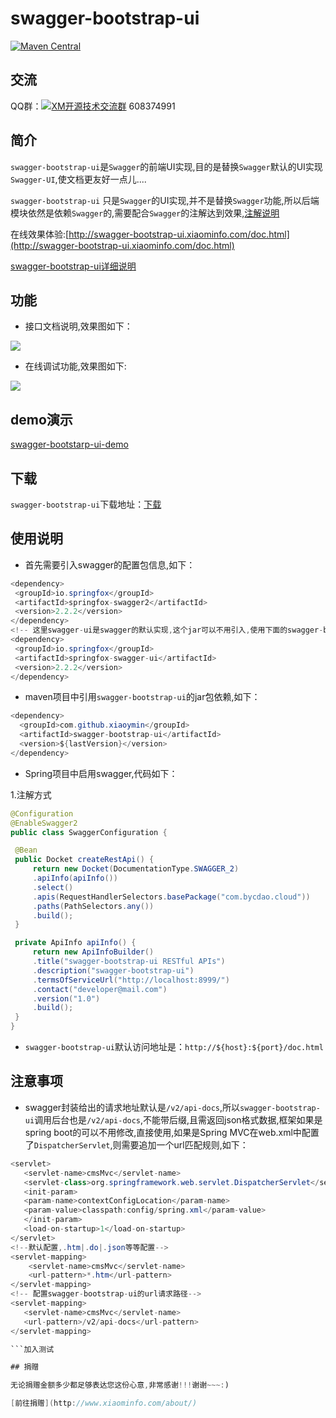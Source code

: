swagger-bootstrap-ui
=========================
[![Maven Central](https://maven-badges.herokuapp.com/maven-central/com.github.xiaoymin/swagger-bootstrap-ui/badge.svg)](https://maven-badges.herokuapp.com/maven-central/com.github.xiaoymin/swagger-bootstrap-ui)


## 交流

QQ群：<a target="_blank" href="//shang.qq.com/wpa/qunwpa?idkey=16b81902c23fbca82780fa107da1b6612e2ee44a05c4103c9176ad9d61c2f6bf"><img border="0" src="//pub.idqqimg.com/wpa/images/group.png" alt="XM开源技术交流群" title="XM开源技术交流群"></a> 608374991


## 简介

`swagger-bootstrap-ui`是`Swagger`的前端UI实现,目的是替换`Swagger`默认的UI实现`Swagger-UI`,使文档更友好一点儿....

`swagger-bootstrap-ui` 只是`Swagger`的UI实现,并不是替换`Swagger`功能,所以后端模块依然是依赖`Swagger`的,需要配合`Swagger`的注解达到效果,[注解说明](swagger-annotation.md)

在线效果体验:[http://swagger-bootstrap-ui.xiaominfo.com/doc.html](http://swagger-bootstrap-ui.xiaominfo.com/doc.html)

[swagger-bootstrap-ui详细说明](http://www.xiaominfo.com/2018/08/29/swagger-bootstrap-ui-description/)

## 功能


* 接口文档说明,效果图如下：



![](https://static.oschina.net/uploads/space/2018/0716/075136_60JO_254762.png)

* 在线调试功能,效果图如下:

![](https://static.oschina.net/uploads/space/2018/0716/075225_WazR_254762.png)

## demo演示

[swagger-bootstarp-ui-demo](http://git.oschina.net/xiaoym/swagger-bootstrap-ui-demo)

## 下载

`swagger-bootstrap-ui`下载地址：[下载](http://git.oschina.net/xiaoym/swagger-bootstrap-ui/releases)

## 使用说明

* 首先需要引入swagger的配置包信息,如下：



```java
<dependency>
 <groupId>io.springfox</groupId>
 <artifactId>springfox-swagger2</artifactId>
 <version>2.2.2</version>
</dependency>
<!-- 这里swagger-ui是swagger的默认实现,这个jar可以不用引入,使用下面的swagger-bootstrap-ui替代--->
<dependency>
 <groupId>io.springfox</groupId>
 <artifactId>springfox-swagger-ui</artifactId>
 <version>2.2.2</version>
</dependency>
```


* maven项目中引用`swagger-bootstrap-ui`的jar包依赖,如下：



```java
<dependency>
  <groupId>com.github.xiaoymin</groupId>
  <artifactId>swagger-bootstrap-ui</artifactId>
  <version>${lastVersion}</version>
</dependency>
```

* Spring项目中启用swagger,代码如下：


1.注解方式

```java
@Configuration
@EnableSwagger2
public class SwaggerConfiguration {

 @Bean
 public Docket createRestApi() {
     return new Docket(DocumentationType.SWAGGER_2)
     .apiInfo(apiInfo())
     .select()
     .apis(RequestHandlerSelectors.basePackage("com.bycdao.cloud"))
     .paths(PathSelectors.any())
     .build();
 }

 private ApiInfo apiInfo() {
     return new ApiInfoBuilder()
     .title("swagger-bootstrap-ui RESTful APIs")
     .description("swagger-bootstrap-ui")
     .termsOfServiceUrl("http://localhost:8999/")
     .contact("developer@mail.com")
     .version("1.0")
     .build();
 }
}
```

* `swagger-bootstrap-ui`默认访问地址是：`http://${host}:${port}/doc.html`



## 注意事项

* swagger封装给出的请求地址默认是`/v2/api-docs`,所以`swagger-bootstrap-ui`调用后台也是`/v2/api-docs`,不能带后缀,且需返回json格式数据,框架如果是spring boot的可以不用修改,直接使用,如果是Spring MVC在web.xml中配置了`DispatcherServlet`,则需要追加一个url匹配规则,如下：



```java
<servlet>
   <servlet-name>cmsMvc</servlet-name>
   <servlet-class>org.springframework.web.servlet.DispatcherServlet</servlet-class>
   <init-param>
   <param-name>contextConfigLocation</param-name>
   <param-value>classpath:config/spring.xml</param-value>
   </init-param>
   <load-on-startup>1</load-on-startup>
</servlet>
<!--默认配置,.htm|.do|.json等等配置-->
<servlet-mapping>
	<servlet-name>cmsMvc</servlet-name>
 	<url-pattern>*.htm</url-pattern>
</servlet-mapping>
<!-- 配置swagger-bootstrap-ui的url请求路径-->
<servlet-mapping>
   <servlet-name>cmsMvc</servlet-name>
   <url-pattern>/v2/api-docs</url-pattern>
</servlet-mapping>

```加入测试

## 捐赠

无论捐赠金额多少都足够表达您这份心意,非常感谢!!!谢谢~~~:)  

[前往捐赠](http://www.xiaominfo.com/about/)


